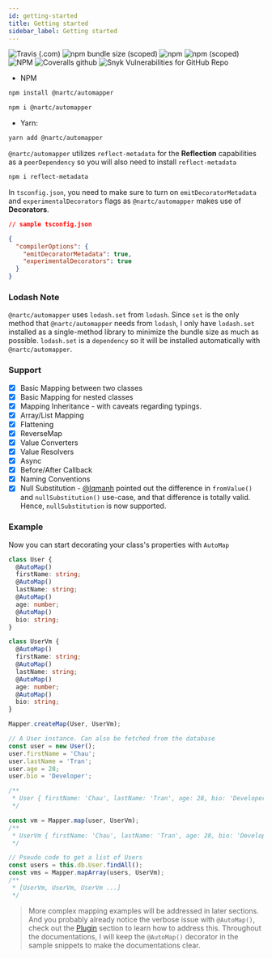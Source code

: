```yaml
---
id: getting-started
title: Getting started
sidebar_label: Getting started
---
```


![Travis (.com)](https://img.shields.io/travis/com/nartc/mapper?label=travis&style=for-the-badge)
![npm bundle size (scoped)](https://img.shields.io/bundlephobia/minzip/@nartc/automapper?label=bundlephobia&style=for-the-badge)
![npm](https://img.shields.io/npm/dt/@nartc/automapper?label=total&style=for-the-badge)
![npm (scoped)](https://img.shields.io/npm/v/@nartc/automapper?style=for-the-badge)
![NPM](https://img.shields.io/npm/l/@nartc/automapper?style=for-the-badge)
![Coveralls github](https://img.shields.io/coveralls/github/nartc/mapper?style=for-the-badge)
![Snyk Vulnerabilities for GitHub Repo](https://img.shields.io/snyk/vulnerabilities/github/nartc/mapper?style=for-the-badge)

- NPM

```bash
npm install @nartc/automapper
```

```bash
npm i @nartc/automapper
```

- Yarn:

```bash
yarn add @nartc/automapper
```

`@nartc/automapper` utilizes `reflect-metadata` for the **Reflection** capabilities as a `peerDependency` so you will also need to install `reflect-metadata`

```bash
npm i reflect-metadata
```

In `tsconfig.json`, you need to make sure to turn on `emitDecoratorMetadata` and `experimentalDecorators` flags as `@nartc/automapper` makes use of **Decorators**.

```json
// sample tsconfig.json

{
  "compilerOptions": {
    "emitDecoratorMetadata": true,
    "experimentalDecorators": true
  }
}
```

### Lodash Note

`@nartc/automapper` uses `lodash.set` from `lodash`. Since `set` is the only method that `@nartc/automapper` needs from `lodash`, I only have `lodash.set` installed as a single-method library to minimize the bundle size as much as possible.
`lodash.set` is a `dependency` so it will be installed automatically with `@nartc/automapper`.

### Support

- [x] Basic Mapping between two classes
- [x] Basic Mapping for nested classes
- [x] Mapping Inheritance - with caveats regarding typings.
- [x] Array/List Mapping
- [x] Flattening
- [x] ReverseMap
- [x] Value Converters
- [x] Value Resolvers
- [x] Async
- [x] Before/After Callback
- [x] Naming Conventions
- [x] Null Substitution - [@lqmanh](https://github.com/lqmanh) pointed out the difference in `fromValue()` and `nullSubstitution()` use-case, and that difference is totally valid. Hence, `nullSubstitution` is now supported.

### Example

Now you can start decorating your class's properties with `AutoMap`

```typescript
class User {
  @AutoMap()
  firstName: string;
  @AutoMap()
  lastName: string;
  @AutoMap()
  age: number;
  @AutoMap()
  bio: string;
}

class UserVm {
  @AutoMap()
  firstName: string;
  @AutoMap()
  lastName: string;
  @AutoMap()
  age: number;
  @AutoMap()
  bio: string;
}

Mapper.createMap(User, UserVm);

// A User instance. Can also be fetched from the database
const user = new User();
user.firstName = 'Chau';
user.lastName = 'Tran';
user.age = 28;
user.bio = 'Developer';

/**
 * User { firstName: 'Chau', lastName: 'Tran', age: 28, bio: 'Developer' }
 */

const vm = Mapper.map(user, UserVm);
/**
 * UserVm { firstName: 'Chau', lastName: 'Tran', age: 28, bio: 'Developer' }
 */

// Pseudo code to get a list of Users
const users = this.db.User.findAll();
const vms = Mapper.mapArray(users, UserVm);
/**
 * [UserVm, UserVm, UserVm ...]
 */
```

> More complex mapping examples will be addressed in later sections. And you probably already notice the verbose issue with `@AutoMap()`, check out the [Plugin](../plugin.md) section to learn how to address this. Throughout the documentations, I will keep the `@AutoMap()` decorator in the sample snippets to make the documentations clear.
